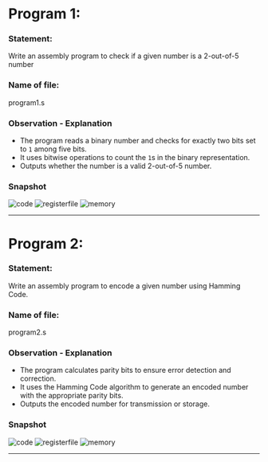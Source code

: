 # Program 1:
 
### Statement: 
Write an assembly program to check if a given number is a 2-out-of-5 number

### Name of file:
program1.s

### Observation - Explanation
- The program reads a binary number and checks for exactly two bits set to `1` among five bits. 
- It uses bitwise operations to count the `1`s in the binary representation. 
- Outputs whether the number is a valid 2-out-of-5 number.

### Snapshot
![code](https://github.com/ChethanReddyGN/COD-Lab/blob/a1447a8db1cb8784c2ebf55e9f4bdff483de58e1/week3/Screenshot%202024-11-16%20220833.png)
![registerfile](https://github.com/ChethanReddyGN/COD-Lab/blob/a1447a8db1cb8784c2ebf55e9f4bdff483de58e1/week3/Screenshot%202024-11-16%20220845.png)
![memory](https://github.com/ChethanReddyGN/COD-Lab/blob/a1447a8db1cb8784c2ebf55e9f4bdff483de58e1/week3/Screenshot%202024-11-16%20220857.png)

---

# Program 2: 
### Statement:
Write an assembly program to encode a given number using Hamming Code.

### Name of file:
program2.s

### Observation - Explanation
- The program calculates parity bits to ensure error detection and correction.
- It uses the Hamming Code algorithm to generate an encoded number with the appropriate parity bits. 
- Outputs the encoded number for transmission or storage.

### Snapshot
![code](https://github.com/ChethanReddyGN/COD-Lab/blob/a1447a8db1cb8784c2ebf55e9f4bdff483de58e1/week3/Screenshot%202024-11-16%20221205.png)
![registerfile](https://github.com/ChethanReddyGN/COD-Lab/blob/a1447a8db1cb8784c2ebf55e9f4bdff483de58e1/week3/Screenshot%202024-11-16%20221218.png)
![memory](https://github.com/ChethanReddyGN/COD-Lab/blob/a1447a8db1cb8784c2ebf55e9f4bdff483de58e1/week3/Screenshot%202024-11-16%20221229.png)

---
